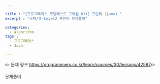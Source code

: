 ```yaml
---

title : "[프로그래머스 코딩테스트 고득점 kit] 프린터 (java) "
excerpt : "스택/큐-Level2 프린터 문제풀이"

categories:
  - Algorithm
tags :
  - 프로그래머스 
  - Java

---
```


:pencil2: 문제 링크 <https://programmers.co.kr/learn/courses/30/lessons/42587>:pencil2:

문제풀이

<script src="https://gist.github.com/leejieun1121/41b14eb03b2364e978c60ba30fb68629.js"></script>
